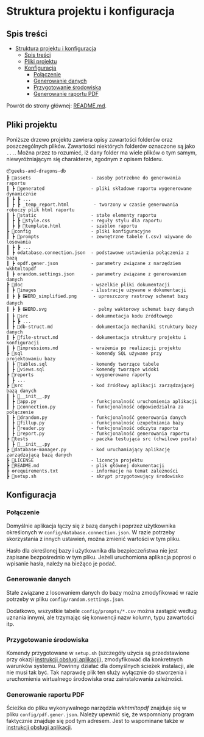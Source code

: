# Struktura projektu i konfiguracja

## Spis treści

<a id="spis-tresci"></a>

- [Struktura projektu i konfiguracja](#struktura-projektu-i-konfiguracja)
  - [Spis treści](#spis-treści)
  - [Pliki projektu](#pliki-projektu)
  - [Konfiguracja](#konfiguracja)
    - [Połączenie](#połączenie)
    - [Generowanie danych](#generowanie-danych)
    - [Przygotowanie środowiska](#przygotowanie-środowiska)
    - [Generowanie raportu PDF](#generowanie-raportu-pdf)
  
Powrót do strony głównej: [README.md](../README.md).

## Pliki projektu

Poniższe drzewo projektu zawiera opisy zawartości folderów oraz poszczególnych plików. Zawartości niektórych folderów oznaczone są jako `...`. Można przez to rozumieć, iż dany folder ma wiele plików o tym samym, niewyróżniającym się charakterze, zgodnym z opisem folderu.

```
📦geeks-and-dragons-db
┣ 📂assets                      - zasoby potrzebne do generowania raportu
┃ ┣ 📂generated                 - pliki składowe raportu wygenerowane dynamicznie
┃ ┣ ┣ ...
┃ ┣ ┣ _temp_report.html         - tworzony w czasie generowania roboczy plik html raportu 
┃ ┣ 📂static                    - stałe elementy raportu
┃ ┣ ┣ 📜style.css               - reguły stylu dla raportu
┃ ┣ ┣ 📜template.html           - szablon raportu
┣ 📂config                      - pliki konfiguracyjne
┃ ┣ 📂prompts                   - zewnętrzne tabele (.csv) używane do losowania
┃ ┣ ┣ ...
┃ ┣ ⚙️database.connection.json  - podstawowe ustawienia połączenia z bazą
┃ ┣ ⚙️pdf.gener.json            - parametry związane z narzędziem wkhtmltopdf
┃ ┣ ⚙️random.settings.json      - parametry związane z generowaniem danych
┣ 📂doc                         - wszelkie pliki dokumentacji
┃ ┣ 📂images                    - ilustracje używane w dokumentacji
┃ ┣ ┣ 🖼️ERD_simplified.png      - uproszczony rastrowy schemat bazy danych
┃ ┣ ┣ 🖼️ERD.svg                 - pełny waktorowy schemat bazy danych                
┃ ┣ 📂src                       - dokumnetacja kodu źródłowego
┃ ┣ ┣ ...
┃ ┣ 📄db-struct.md              - dokumentacja mechaniki struktury bazy danych
┃ ┣ 📄file-struct.md            - dokumentacja struktury projektu i konfiguracji
┃ ┣ 📄impressions.md            - wrażenia po realizacji projektu
┣ 📂sql                         - komendy SQL używane przy projektowaniu bazy
┃ ┣ 📜tables.sql                - komendy tworzące tabele
┃ ┣ 📜views.sql                 - komendy tworzące widoki
┣ 📂reports                     - wygenerowane raporty
┃ ┣ ...
┣ 📂src                         - kod źródłowy aplikacji zarządzającej bazą danych
┃ ┣ 📜__init__.py
┃ ┣ 📜app.py                    - funkcjonalność uruchomienia aplikacji
┃ ┣ 📜connection.py             - funkcjonalność odpowiedzialna za połączenie
┃ ┣ 📜drandom.py                - funkcjonalność generowania danych
┃ ┣ 📜fillup.py                 - funkcjonalność uzupełniania bazy
┃ ┣ 📜reader.py                 - funkcjonalność odczytu raportu
┃ ┣ 📜report.py                 - funkcjonalność generowania raportu
┣ 📂tests                       - paczka testująca src (chwilowo pusta)
┃ ┣ 📜__init__.py               
┣ 📜database-manager.py         - kod uruchamiający aplikację zarządzającą bazą danych
┣ 📄LICENSE                     - licencja projektu
┣ 📄README.md                   - plik głównej dokumentacji
┣ ⚙️requirements.txt            - informacje na temat zależności
┣ 📜setup.sh                    - skrypt przygotowujący środowisko
```

## Konfiguracja

### Połączenie

<a id="polaczenie"></a>

Domyślnie aplikacja łączy się z bazą danych i poprzez użytkownika określonych w `config/database.connection.json`. W razie potrzeby skorzystania z innych ustawień, można zmienić wartości w tym pliku.

Hasło dla określonej bazy i użytkownika dla bezpieczeństwa nie jest zapisane bezpośrednio w tym pliku. Jeżeli uruchomiona aplikacja poprosi o wpisanie hasła, należy na bieżąco je podać.

### Generowanie danych

Stałe związane z losowaniem danych do bazy można zmodyfikować w razie potrzeby w pliku `config/random.settings.json`.

Dodatkowo, wszystkie tabele `config/prompts/*.csv` można zastąpić według uznania innymi, ale trzymając się konwencji nazw kolumn, typu zawartości itp.

### Przygotowanie środowiska

<a id="przygotowanie-srodowiska"></a>

Komendy przygotowane w `setup.sh` (szczegóły użycia są przedstawione przy okazji [instrukcji obsługi aplikacji](../README.md#sposób-użycia)), zmodyfikować dla konkretnych warunków systemu. Powinny działać dla domyślnych ścieżek instalacji, ale nie musi tak być. Tak naprawdę plik ten służy wyłącznie do stworzenia i uruchomienia wirtualnego środowiska oraz zainstalowania zależności.

### Generowanie raportu PDF

Ścieżka do pliku wykonywalnego narzędzia _wkhtmltopdf_ znajduje się w pliku `config/pdf.gener.json`. Należy upewnić się, że wspomniany program faktycznie znajduje się pod tym adresem. Jest to wspominane także w [instrukcji obsługi aplikacji](../README.md#sposób-użycia).
